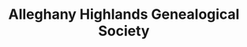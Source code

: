 ---
layout: repo
title: "Alleghany Highlands Genealogical Society"
id: 16566
permalink: repos/16566/
---